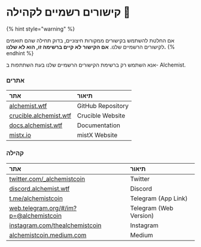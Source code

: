 # קישורים רשמיים לקהילה 🔗

{% hint style="warning" %}
  
 אם החלטת להשתמש בקישורים ממקורות חיצוניים, בדוק תחילה שהם תואמים לקישורים הרשמיים שלנו. **אם הקישור לא קיים ברשימה זו, הוא לא שלנו.**
{% endhint %}

אנא השתמש רק ברשימת הקישורים הרשמיים שלנו בעת השתתפות ב- Alchemist.

### אתרים

| אתר | תיאור |
| :--- | :--- |
| [alchemist.wtf](http://alchemist.wtf) | GitHub Repository |
| [crucible.alchemist.wtf](https://crucible.alchemist.wtf/) | Crucible Website |
| [docs.alchemist.wtf](https://docs.alchemist.wtf) | Documentation |
| [mistx.io](https://mistx.io/) | mistX Website |

### קהילה

| אתר | תיאור |
| :--- | :--- |
| [twitter.com/\_alchemistcoin](https://twitter.com/_alchemistcoin) | Twitter |
| [discord.alchemist.wtf](http://discord.alchemist.wtf) | Discord |
| [t.me/alchemistcoin](https://t.me/alchemistcoin) | Telegram \(App Link\) |
| [web.telegram.org/\#/im?p=@alchemistcoin](https://web.telegram.org/#/im?p=@alchemistcoin) | Telegram \(Web Version\) |
| [instagram.com/thealchemistcoin](https://www.instagram.com/thealchemistcoin/) | Instagram |
| [alchemistcoin.medium.com](https://alchemistcoin.medium.com/) | Medium |



